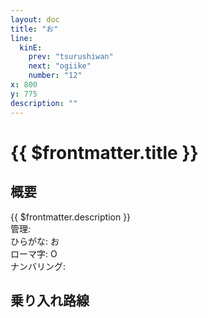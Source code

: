 ```yaml
---
layout: doc
title: "お"
line:
  kinE:
    prev: "tsurushiwan"
    next: "ogiike"
    number: "12"
x: 800
y: 775
description: ""
---
```



# {{ $frontmatter.title }} <ViewinMap />
<!-- ![駅の写真の説明](駅の写真のURL) -->

## 概要
{{ $frontmatter.description }}  
管理:   
ひらがな: お  
ローマ字: O  
ナンバリング: <Numberling />

## 乗り入れ路線
<LineInfo />